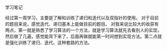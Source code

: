 学习笔记

经过第一周学习，主要是了解和训练了递归和迭代以及双指针的使用。
对于目前的题目来说，感觉迭代、递归基本上能做目前的题目。
对我来说比较大的收获有两点，第一就是熟悉了学习算法的一个方法，就是学习算法就先去看别人的实现，
然后做了几遍，感觉能背下来了，后面再做就能第一时间想到实现方法。第二点就是强化训练了递归、迭代、这种套路的方法。